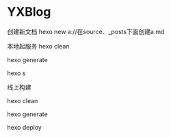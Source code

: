 # YXBlog

创建新文档
hexo new a://在source、_posts下面创建a.md

本地起服务
hexo clean

hexo generate

hexo s


线上构建

hexo clean

hexo generate

hexo deploy